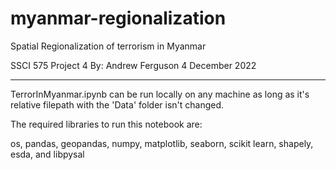 # myanmar-regionalization
Spatial Regionalization of terrorism in Myanmar

SSCI 575 Project 4
By: Andrew Ferguson
4 December 2022

---------------------------------------------------------------

TerrorInMyanmar.ipynb can be run locally on any machine as long 
as it's relative filepath with the 'Data' folder isn't changed.


The required libraries to run this notebook are:

os, pandas, geopandas, numpy, matplotlib, seaborn, 
scikit learn, shapely, esda, and libpysal
